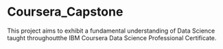 # Coursera_Capstone
This project aims to exhibit a fundamental understanding of Data Science taught throughoutthe IBM Coursera Data Science Professional Certificate.
